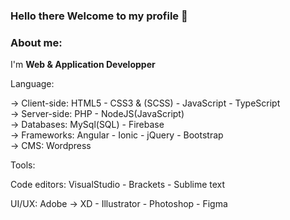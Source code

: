 ### Hello there Welcome to my profile 👋

<h3> About me:</h3>
I'm <b> Web & Application Developper </b><br>

Language:<br>

-> Client-side:  HTML5 - CSS3 & (SCSS) - JavaScript - TypeScript <br>
-> Server-side: PHP - NodeJS(JavaScript) <br>
-> Databases: MySql(SQL) - Firebase <br>
-> Frameworks: Angular - Ionic - jQuery - Bootstrap <br>
-> CMS: Wordpress <br>

Tools:<br>

Code editors: VisualStudio - Brackets - Sublime text <br>

UI/UX: Adobe -> XD - Illustrator - Photoshop - Figma
<!--
**otmanebaraka/otmanebaraka** is a ✨ _special_ ✨ repository because its `README.md` (this file) appears on your GitHub profile.

Hello there Welcome to my profile


Here are some ideas to get you started:

- 🔭 I’m currently working on ...
- 🌱 I’m currently learning ...
- 👯 I’m looking to collaborate on ...
- 🤔 I’m looking for help with ...
- 💬 Ask me about ...
- 📫 How to reach me: ...
- 😄 Pronouns: ...
- ⚡ Fun fact: ...
-->
